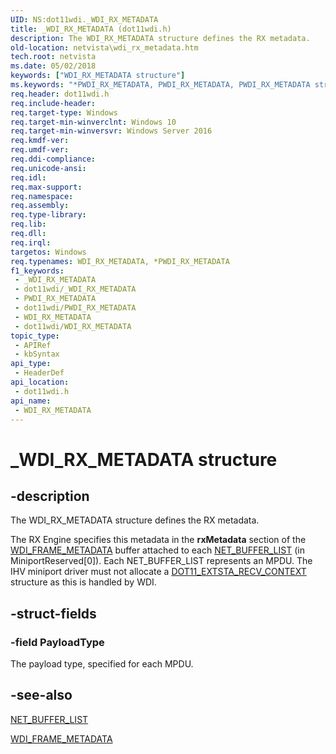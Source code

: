 ```yaml
---
UID: NS:dot11wdi._WDI_RX_METADATA
title: _WDI_RX_METADATA (dot11wdi.h)
description: The WDI_RX_METADATA structure defines the RX metadata.
old-location: netvista\wdi_rx_metadata.htm
tech.root: netvista
ms.date: 05/02/2018
keywords: ["WDI_RX_METADATA structure"]
ms.keywords: "*PWDI_RX_METADATA, PWDI_RX_METADATA, PWDI_RX_METADATA structure pointer [Network Drivers Starting with Windows Vista], WDI_RX_METADATA, WDI_RX_METADATA structure [Network Drivers Starting with Windows Vista], _WDI_RX_METADATA, dot11wdi/PWDI_RX_METADATA, dot11wdi/WDI_RX_METADATA, netvista.wdi_rx_metadata, netvista.wifi_rx_metadata"
req.header: dot11wdi.h
req.include-header: 
req.target-type: Windows
req.target-min-winverclnt: Windows 10
req.target-min-winversvr: Windows Server 2016
req.kmdf-ver: 
req.umdf-ver: 
req.ddi-compliance: 
req.unicode-ansi: 
req.idl: 
req.max-support: 
req.namespace: 
req.assembly: 
req.type-library: 
req.lib: 
req.dll: 
req.irql: 
targetos: Windows
req.typenames: WDI_RX_METADATA, *PWDI_RX_METADATA
f1_keywords:
 - _WDI_RX_METADATA
 - dot11wdi/_WDI_RX_METADATA
 - PWDI_RX_METADATA
 - dot11wdi/PWDI_RX_METADATA
 - WDI_RX_METADATA
 - dot11wdi/WDI_RX_METADATA
topic_type:
 - APIRef
 - kbSyntax
api_type:
 - HeaderDef
api_location:
 - dot11wdi.h
api_name:
 - WDI_RX_METADATA
---
```


# _WDI_RX_METADATA structure


## -description

The 
  WDI_RX_METADATA structure defines the RX metadata.

The RX Engine specifies this metadata in the <b>rxMetadata</b> section of the <a href="/windows-hardware/drivers/ddi/dot11wdi/ns-dot11wdi-_wdi_frame_metadata">WDI_FRAME_METADATA</a> buffer attached to each <a href="/windows-hardware/drivers/ddi/ndis/ns-ndis-_net_buffer_list">NET_BUFFER_LIST</a> (in MiniportReserved[0]). Each NET_BUFFER_LIST represents an MPDU.  The IHV miniport driver must not allocate a <a href="/windows-hardware/drivers/ddi/windot11/ns-windot11-dot11_extsta_recv_context">DOT11_EXTSTA_RECV_CONTEXT</a> structure as this is handled by WDI.

## -struct-fields

### -field PayloadType

The payload type, specified for each MPDU.

## -see-also

<a href="/windows-hardware/drivers/ddi/ndis/ns-ndis-_net_buffer_list">NET_BUFFER_LIST</a>



<a href="/windows-hardware/drivers/ddi/dot11wdi/ns-dot11wdi-_wdi_frame_metadata">WDI_FRAME_METADATA</a>
